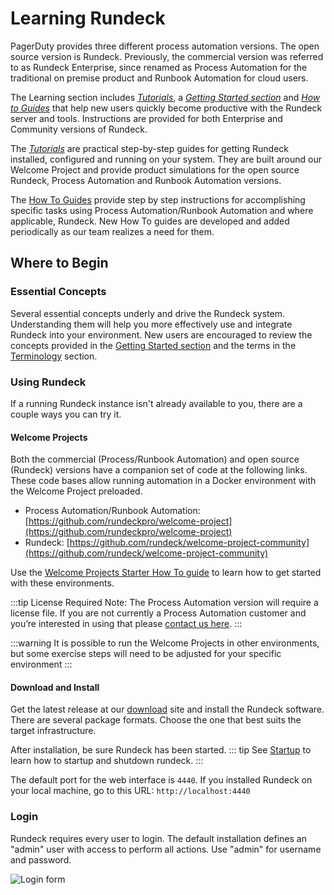 # Learning Rundeck

PagerDuty provides three different process automation versions.  The open source version is Rundeck.  Previously, the commercial version was referred to as Rundeck Enterprise, since renamed as Process Automation for the traditional on premise product and Runbook Automation for cloud users.

The Learning section includes _[Tutorials](/learning/tutorial/preparing.md)_, a _[Getting Started section](/learning/getting-started/overview.md)_ and _[How to Guides](/learning/howto/overview.md)_ that help new users quickly become productive with the Rundeck server and tools. Instructions are provided for both Enterprise and Community versions of Rundeck.

The _[Tutorials](/learning/tutorial/preparing.md)_ are practical step-by-step guides for getting Rundeck installed, configured and running on your system.  They are built around our Welcome Project and provide product simulations for the open source Rundeck, Process Automation and Runbook Automation versions.  

The [How To Guides](/learning/howto/overview.md) provide step by step instructions for accomplishing specific tasks using Process Automation/Runbook Automation and where applicable, Rundeck. New How To guides are developed and added periodically as our team realizes a need for them.

## Where to Begin

### Essential Concepts

Several essential concepts underly and drive the Rundeck system. Understanding them will help you more effectively use and integrate Rundeck into your environment.  New users are encouraged to review the concepts provided in the [Getting Started section](/learning/getting-started/jobs/overview.md) and the terms in the [Terminology](/learning/tutorial/terminology.md) section.

### Using Rundeck

If a running Rundeck instance isn't already available to you,
there are a couple ways you can try it.

#### Welcome Projects

Both the commercial (Process/Runbook Automation) and open source (Rundeck) versions have a companion set of code at the following links. These code bases allow running automation in a Docker environment with the Welcome Project preloaded.

- Process Automation/Runbook Automation: [https://github.com/rundeckpro/welcome-project](https://github.com/rundeckpro/welcome-project)
- Rundeck: [https://github.com/rundeck/welcome-project-community](https://github.com/rundeck/welcome-project-community)

Use the [Welcome Projects Starter How To guide](/learning/howto/welcome-project-starter.md) to learn how to get started with these environments.

:::tip License Required
Note: The Process Automation version will require a license file. If you are not currently a Process Automation customer and you’re interested in using that please [contact us here](https://www.rundeck.com/see-demo).
:::

:::warning
It is possible to run the Welcome Projects in other environments, but some exercise steps will need to be adjusted for your specific environment
:::

#### Download and Install
Get the latest release at our [download](https://download.rundeck.com/) site and install the Rundeck software. There are several package formats.  Choose the one that best suits the target infrastructure.

After installation, be sure Rundeck has been started.
::: tip
See [Startup](/administration/maintenance/startup.md) to learn how to  startup and shutdown rundeck.
:::

The default port for the web interface is `4440`. If you
installed Rundeck on your local machine, go to this URL: `http://localhost:4440`

### Login

Rundeck requires every user to login. The default installation
defines an "admin" user with access to perform all actions.
Use "admin" for username and password.

![Login form](/assets/img/fig0202.png)